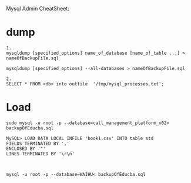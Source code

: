 Mysql Admin CheatSheet:
# dump
	1.
	mysqldump [specified_options] name_of_database [name_of_table ...] > nameOfBackupFile.sql
	
	mysqldump [specified_options] --all-databases > nameOfBackupFile.sql

	2.	
	SELECT * FROM <db> into outfile  '/tmp/mysql_processes.txt';
	
	
	
# Load

	sudo mysql -u root -p --database=call_management_platform_v02< backupOfEducba.sql
	
	MySQL> LOAD DATA LOCAL INFILE 'book1.csv' INTO table std 
	FIELDS TERMINATED BY ',' 
	ENCLOSED BY '"' 
	LINES TERMINATED BY '\r\n' 
	
	
	
	mysql -u root -p --database=WAIHU< backupOfEducba.sql